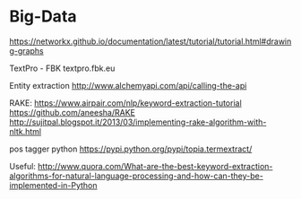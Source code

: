 # Big-Data

https://networkx.github.io/documentation/latest/tutorial/tutorial.html#drawing-graphs

TextPro - FBK
textpro.fbk.eu

Entity extraction
http://www.alchemyapi.com/api/calling-the-api


RAKE:
https://www.airpair.com/nlp/keyword-extraction-tutorial
https://github.com/aneesha/RAKE
http://sujitpal.blogspot.it/2013/03/implementing-rake-algorithm-with-nltk.html

pos tagger python
https://pypi.python.org/pypi/topia.termextract/


Useful:
http://www.quora.com/What-are-the-best-keyword-extraction-algorithms-for-natural-language-processing-and-how-can-they-be-implemented-in-Python